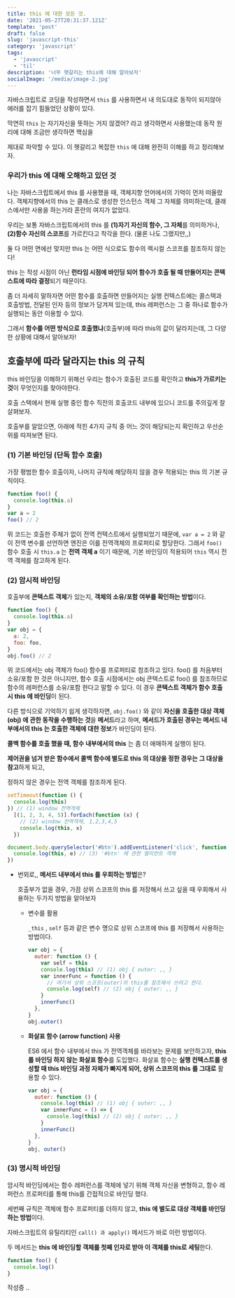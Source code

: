 ```yaml
---
title: this 에 대한 모든 것.
date: '2021-05-27T20:31:37.121Z'
template: 'post'
draft: false
slug: 'javascript-this'
category: 'javascript'
tags:
  - 'javascript'
  - 'til'
description: '너무 헷갈리는 this에 대해 알아보자'
socialImage: '/media/image-2.jpg'
---
```


자바스크립트로 코딩을 작성하면서 `this` 를 사용하면서 내 의도대로 동작이 되지않아 에러를 잡기 힘들었던 상황이 있다.

막연히 `this` 는 자기자신을 뜻하는 거지 않겠어? 라고 생각하면서 사용했는데 동작 원리에 대해 조금만 생각하면 핵심을

제대로 파악할 수 있다. 이 헷갈리고 복잡한 `this` 에 대해 완전히 이해를 하고 정리해보자.

### 우리가 this 에 대해 오해하고 있던 것

나는 자바스크립트에서 this 를 사용했을 때, 객체지향 언어에서의 기억이 먼저 떠올랐다. 객체지향에서의 this 는 클래스로 생성한 인스턴스 객체 그 자체를 의미하는데, 클래스에서만 사용을 하는거라 혼란의 여지가 없었다.

우리는 보통 자바스크립트에서의 this 를 **(1)자기 자신의 함수, 그 자체**를 의미하거나, **(2)함수 자신의 스코프**를 가르킨다고 착각을 한다. (물론 나도 그랬지만,,)

둘 다 어떤 면에선 맞지만 this 는 어떤 식으로도 함수의 렉시컬 스코프를 참조하지 않는다!

this 는 작성 시점이 아닌 **런타임 시점에 바인딩 되어 함수가 호출 될 때 만들어지는 콘텍스트에 따라 결정**되기 때문이다.

좀 더 자세히 말하자면 어떤 함수를 호출하면 만들어지는 실행 컨텍스트에는 콜스택과 호출방법, 전달된 인자 등의 정보가 담겨져 있는데, this 레퍼런스는 그 중 하나로 함수가 실행되는 동안 이용할 수 있다.

그래서 **함수를 어떤 방식으로 호출했냐**(호출부)에 따라 this의 값이 달라지는데, 그 다양한 상황에 대해서 알아보자!

## 호출부에 따라 달라지는 this 의 규칙

this 바인딩을 이해하기 위해선 우리는 함수가 호출된 코드를 확인하고 **this가 가르키는 것**이 무엇인지를 찾아야한다.

호출 스택에서 현재 실행 중인 함수 직전의 호출코드 내부에 있으니 코드를 주의깊게 잘 살펴보자.

호출부를 알았으면, 아래에 적힌 4가지 규칙 중 어느 것이 해당되는지 확인하고 우선순위를 따져보면 된다.

### (1) 기본 바인딩 (단독 함수 호출)

가장 평범한 함수 호출이자, 나머지 규칙에 해당하지 않을 경우 적용되는 this 의 기본 규칙이다.

```jsx
function foo() {
  console.log(this.a)
}
var a = 2
foo() // 2
```

위 코드는 호출한 주체가 없이 전역 컨텍스트에서 실행되었기 때문에, `var a = 2` 와 같이 전역 변수를 선언하면 엔진은 이를 전역객체의 프로퍼티로 할당한다. 그래서 `foo()` 함수 호출 시 `this.a` 는 **전역 객체 a** 이기 때문에, 기본 바인딩이 적용되어 `this` 역시 전역 객체를 참고하게 된다.

### (2) 암시적 바인딩

호출부에 **콘텍스트 객체**가 있는지, **객체의 소유/포함 여부를 확인하는 방법**이다.

```jsx
function foo() {
  console.log(this.a)
}
var obj = {
  a: 2,
  foo: foo,
}
obj.foo() // 2
```

위 코드에서는 obj 객체가 foo() 함수를 프로퍼티로 참조하고 있다. foo() 를 처음부터 소유/포함 한 것은 아니지만, 함수 호출 시점에서는 obj 콘텍스트로 foo() 를 참조하므로 함수의 레퍼런스를 소유/포함 한다고 말할 수 있다. 이 경우 **콘텍스트 객체가 함수 호출 시 this 에 바인딩**이 된다.

다른 방식으로 기억하기 쉽게 생각하자면, `obj.foo()` 와 같이 **자신을 호출한 대상 객체(obj) 에 관한 동작을 수행하는 것**을 **메서드**라고 하며, **메서드가 호출된 경우는 메서드 내부에서의 this 는 호출한 객체에 대한 정보**가 바인딩이 된다.

**콜백 함수를 호출 했을 때, 함수 내부에서의 this** 는 좀 더 애매하게 실행이 된다.

**제어권을 넘겨 받은 함수에서 콜백 함수에 별도로 this 의 대상을 정한 경우는 그 대상을 참고**하게 되고,

정하지 않은 경우는 전역 객체를 참조하게 된다.

```jsx
setTimeout(function () {
  console.log(this)
}) // (1) window 전역객체
  [(1, 2, 3, 4, 5)].forEach(function (x) {
    // (2) window 전역객체, 1,2,3,4,5
    console.log(this, x)
  })

document.body.querySelector('#btn').addEventListener('click', function (e) {
  console.log(this, e) // (3) '#btn' 에 관한 엘리먼트 객체
})
```

- 번외로,, **메서드 내부에서 this 를 우회하는 방법**은?

  호출부가 없을 경우, 가끔 상위 스코프의 this 를 저장해서 쓰고 싶을 때 우회해서 사용하는 두가지 방법을 알아보자

  - 변수를 활용

    `_this` , `self` 등과 같은 변수 명으로 상위 스코프에 this 를 저장해서 사용하는 방법이다.

    ```jsx
    var obj = {
      outer: function () {
        var self = this
        console.log(this) // (1) obj { outer: ,, }
        var innerFunc = function () {
          // 여기서 상위 스코프(outer)의 this를 참조해서 쓰려고 한다.
          console.log(self) // (2) obj { outer: ,, }
        }
        innerFunc()
      },
    }
    obj.outer()
    ```

  - **화살표 함수 (arrow function) 사용**

    ES6 에서 함수 내부에서 this 가 전역객체를 바라보는 문제를 보안하고자, **this 를 바인딩 하지 않는 화살표 함수**를 도입했다. 화살표 함수는 **실행 컨텍스트를 생성할 때 this 바인딩 과정 자체가 빠지게 되어, 상위 스코프의 this 를 그대로** 활용할 수 있다.

    ```jsx
    var obj = {
      outer: function () {
        console.log(this) // (1) obj { outer: ,, }
        var innerFunc = () => {
          console.log(this) // (2) obj { outer: ,, }
        }
        innerFunc()
      },
    }
    obj, outer()
    ```

### (3) 명시적 바인딩

암시적 바인딩에서는 함수 레퍼런스를 객체에 넣기 위해 객체 자신을 변형하고, 함수 레퍼런스 프로퍼티를 통해 this를 간접적으로 바인딩 했다.

세번째 규칙은 객체에 함수 프로퍼티를 더하지 않고, **this 에 별도로 대상 객체를 바인딩하는 방법**이다.

자바스크립트의 유틸리티인 `call() 과 apply()` 메서드가 바로 이런 방법이다.

두 메서드는 **this 에 바인딩할 객체를 첫째 인자로 받아 이 객체를 this로 세팅**한다.

```jsx
function foo() {
  console.log()
}
```

작성중 ..
